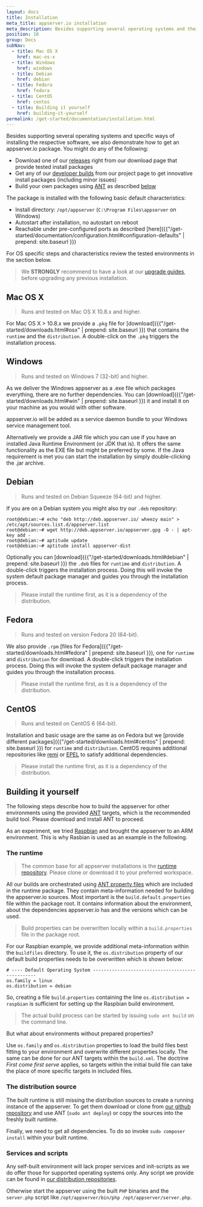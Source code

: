 ```yaml
---
layout: docs
title: Installation
meta_title: appserver.io installation
meta_description: Besides supporting several operating systems and their specific ways of installing software, we also support several ways of getting this software.
position: 10
group: Docs
subNav:
  - title: Mac OS X
    href: mac-os-x
  - title: Windows
    href: windows
  - title: Debian
    href: debian
  - title: Fedora
    href: fedora
  - title: CentOS
    href: centos
  - title: Building it yourself
    href: building-it-yourself
permalink: /get-started/documentation/installation.html
---
```


Besides supporting several operating systems and specific ways of installing the respective software, we
also demonstrate how to get an appserver.io package. You might do any of the following:

* Download one of our [releases](http://appserver.io/get-started/downloads.html) right from our download page
  that provide tested install packages
* Get any of our [developer builds](http://builds.appserver.io/) from our project page to get innovative install
  packages (including minor issues)
* Build your own packages using [ANT](http://ant.apache.org/) as described [below](#building-it-yourself)

The package is installed with the following basic default characteristics:

* Install directory: `/opt/appserver` (`C:\Program Files\appserver` on Windows)
* Autostart after installation, no autostart on reboot
* Reachable under pre-configured ports as described [here]({{"/get-started/documentation/configuration.html#configuration-defaults" | prepend: site.baseurl }})

For OS specific steps and characteristics review the tested environments in the section below.

> We **STRONGLY** recommend to have a look at our [upgrade guides](https://github.com/appserver-io/appserver/search?utf8=%E2%9C%93&q=UPGRADE+in%3Apath&type=Code), before upgrading any previous installation.

## Mac OS X

> Runs and tested on Mac OS X 10.8.x and higher.

For Mac OS X > 10.8.x we provide a `.pkg` file for [download]({{"/get-started/downloads.html#osx" | prepend: site.baseurl }}) that contains the `runtime` and the `distribution`. A double-click on the `.pkg` triggers the installation process.

## Windows

> Runs and tested on Windows 7 (32-bit) and higher.

As we deliver the Windows appserver as a .exe file which packages everything, there are no further dependencies.
You can [download]({{"/get-started/downloads.html#win" | prepend: site.baseurl }}) it and install it on your machine as you would with other software.

appserver.io will be added as a service daemon bundle to your Windows service management tool.

Alternatively we provide a JAR file which you can use if you have an installed Java Runtime Environment (or JDK
that is). It offers the same functionality as the EXE file but might be preferred by some. If the Java requirement is met you can start the installation by simply double-clicking the .jar archive.

## Debian

> Runs and tested on Debian Squeeze (64-bit) and higher.

If you are on a Debian system you might also try our `.deb` repository:

```
root@debian:~# echo "deb http://deb.appserver.io/ wheezy main" > /etc/apt/sources.list.d/appserver.list
root@debian:~# wget http://deb.appserver.io/appserver.gpg -O - | apt-key add -
root@debian:~# aptitude update
root@debian:~# aptitude install appserver-dist
```

Optionally you can [download]({{"/get-started/downloads.html#debian" | prepend: site.baseurl }}) the `.deb` files for `runtime` and `distribution`. A double-click triggers the installation process. Doing this will invoke the system default package manager and guides you through the installation process. 

> Please install the runtime first, as it is a dependency of the distribution.

## Fedora

> Runs and tested on version Fedora 20 (64-bit).

We  also provide `.rpm` [files for Fedora]({{"/get-started/downloads.html#fedora" | prepend: site.baseurl }}), one for `runtime` and `distribution` for download. A double-click triggers the installation process. Doing this will invoke the system default package manager and guides you through the installation process. 

> Please install the runtime first, as it is a dependency of the distribution.

## CentOS

> Runs and tested on CentOS 6 (64-bit).

Installation and basic usage are the same as on Fedora but we [provide different packages]({{"/get-started/downloads.html#centos" | prepend: site.baseurl }}) for `runtime` and `distribution`. CentOS requires additional repositories like [remi](http://rpms.famillecollet.com/) or [EPEL](http://fedoraproject.org/wiki/EPEL) to satisfy additional dependencies.

> Please install the runtime first, as it is a dependency of the distribution.

## Building it yourself

The following steps describe how to build the appserver for other environments using the provided [ANT](http://ant.apache.org/) targets, which is the recommended build tool.
Please download and install ANT to proceed.

As an experiment, we tried [Raspbian](http://www.raspbian.org/) and brought the appserver to an ARM environment. This is why Rasbian is used as an example in the following.

### The runtime

> The common base for all appserver installations is the [runtime repository](https://github.com/appserver-io-php/runtime). Please clone or download it to your preferred workspace.

All our builds are orchestrated using [ANT property files](http://www.tutorialspoint.com/ant/ant_property_files.htm) which are included in the runtime package. They contain meta-information needed for building the appserver.io sources.
Most important is the `build.default.properties` file within the package root.
It contains information about the environment, about the dependencies appserver.io has and the versions which can be used.

> Build properties can be overwritten locally within a `build.properties` file in the package root.

For our Raspbian example, we provide additional meta-information within the `buildfiles` directory. 
To use it, the `os.distribution` property of our default build properties needs to be overwritten which is shown below:

```
# ---- Default Operating System -------------------------------------------------
os.family = linux
os.distribution = debian
```

So, creating a file `build.properties` containing the line `os.distribution = raspbian` is sufficient for setting up the Raspbian build environment.

> The actual build process can be started by issuing `sudo ant build` on the command line.

But what about environments without prepared properties?

Use `os.family` and `os.distribution` properties to load the build files best fitting to your environment and overwrite different properties locally.
The same can be done for our ANT targets within the `build.xml`.
The doctrine *First come first serve* applies, so targets within the initial build file can take the place of more specific targets in included files.

### The distribution source

The built runtime is still missing the distribution sources to create a running instance of the appserver.
To get them download or clone from [our github repository](https://github.com/appserver-io/appserver) and use ANT (`sudo ant deploy`) or copy the sources into the freshly built runtime.

Finally, we need to get all dependencies. To do so invoke `sudo composer install` within your built runtime.

### Services and scripts

Any self-built environment will lack proper services and init-scripts as we do offer those for supported operating systems only.
Any script we provide can be found in [our distribution repositories](https://github.com/appserver-io-dist).

Otherwise start the appserver using the built `PHP` binaries and the `server.php` script like `/opt/appserver/bin/php /opt/appserver/server.php`.
